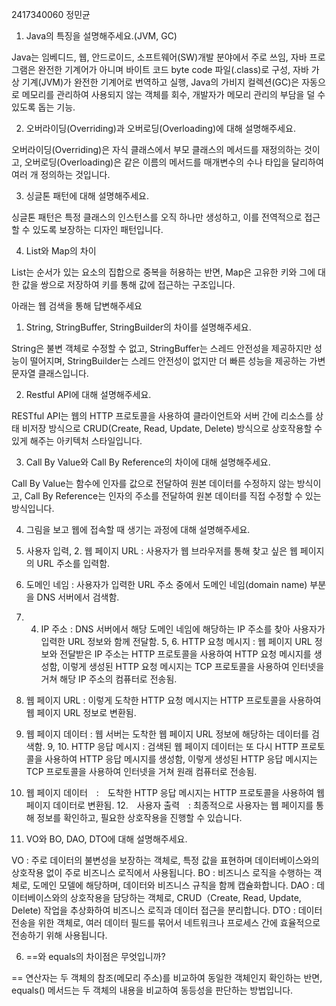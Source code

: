 2417340060 정민균


1. Java의 특징을 설명해주세요.(JVM, GC)

Java는 임베디드, 웹, 안드로이드, 소프트웨어(SW)개발 분야에서 주로 쓰임, 자바 프로그램은 완전한 기계어가 아니며 바이트 코드 byte code 파일(.class)로 구성, 자바 가상 기계(JVM)가 완전한 기계어로 번역하고 실행, Java의 가비지 컬렉션(GC)은 자동으로 메모리를 관리하여 사용되지 않는 객체를 회수, 개발자가 메모리 관리의 부담을 덜 수 있도록 돕는 기능.

2. 오버라이딩(Overriding)과 오버로딩(Overloading)에 대해 설명해주세요.

오버라이딩(Overriding)은 자식 클래스에서 부모 클래스의 메서드를 재정의하는 것이고, 오버로딩(Overloading)은 같은 이름의 메서드를 매개변수의 수나 타입을 달리하여 여러 개 정의하는 것입니다.

3. 싱글톤 패턴에 대해 설명해주세요.

싱글톤 패턴은 특정 클래스의 인스턴스를 오직 하나만 생성하고, 이를 전역적으로 접근할 수 있도록 보장하는 디자인 패턴입니다.

4. List와 Map의 차이

List는 순서가 있는 요소의 집합으로 중복을 허용하는 반면, Map은 고유한 키와 그에 대한 값을 쌍으로 저장하여 키를 통해 값에 접근하는 구조입니다.


아래는 웹 검색을 통해 답변해주세요


1. String, StringBuffer, StringBuilder의 차이를 설명해주세요.

String은 불변 객체로 수정할 수 없고, StringBuffer는 스레드 안전성을 제공하지만 성능이 떨어지며, StringBuilder는 스레드 안전성이 없지만 더 빠른 성능을 제공하는 가변 문자열 클래스입니다.

2. Restful API에 대해 설명해주세요.

RESTful API는 웹의 HTTP 프로토콜을 사용하여 클라이언트와 서버 간에 리소스를 상태 비저장 방식으로 CRUD(Create, Read, Update, Delete) 방식으로 상호작용할 수 있게 해주는 아키텍처 스타일입니다.

3. Call By Value와 Call By Reference의 차이에 대해 설명해주세요.

Call By Value는 함수에 인자를 값으로 전달하여 원본 데이터를 수정하지 않는 방식이고, Call By Reference는 인자의 주소를 전달하여 원본 데이터를 직접 수정할 수 있는 방식입니다.

4. 그림을 보고 웹에 접속할 때 생기는 과정에 대해 설명해주세요.

1. 사용자 입력, 2. 웹 페이지 URL : 사용자가 웹 브라우저를 통해 찾고 싶은 웹 페이지의 URL 주소를 입력함.
3. 도메인 네임 : 사용자가 입력한 URL 주소 중에서 도메인 네임(domain name) 부분을 DNS 서버에서 검색함.
4. 4. IP 주소 : DNS 서버에서 해당 도메인 네임에 해당하는 IP 주소를 찾아 사용자가 입력한 URL 정보와 함께 전달함.
5, 6. HTTP 요청 메시지 : 웹 페이지 URL 정보와 전달받은 IP 주소는 HTTP 프로토콜을 사용하여 HTTP 요청 메시지를 생성함, 이렇게 생성된 HTTP 요청 메시지는 TCP 프로토콜을 사용하여 인터넷을 거쳐 해당 IP 주소의 컴퓨터로 전송됨.
7. 웹 페이지 URL : 이렇게 도착한 HTTP 요청 메시지는 HTTP 프로토콜을 사용하여 웹 페이지 URL 정보로 변환됨.
8. 웹 페이지 데이터 : 웹 서버는 도착한 웹 페이지 URL 정보에 해당하는 데이터를 검색함.
9, 10. HTTP 응답 메시지 : 검색된 웹 페이지 데이터는 또 다시 HTTP 프로토콜을 사용하여 HTTP 응답 메시지를 생성함, 이렇게 생성된 HTTP 응답 메시지는 TCP 프로토콜을 사용하여 인터넷을 거쳐 원래 컴퓨터로 전송됨.
11. 웹 페이지 데이터　:　도착한 HTTP 응답 메시지는 HTTP 프로토콜을 사용하여 웹 페이지 데이터로 변환됨.
12.　사용자 출력　: 최종적으로 사용자는 웹 페이지를 통해 정보를 확인하고, 필요한 상호작용을 진행할 수 있습니다.

5. VO와 BO, DAO, DTO에 대해 설명해주세요.

VO : 주로 데이터의 불변성을 보장하는 객체로, 특정 값을 표현하며 데이터베이스와의 상호작용 없이 주로 비즈니스 로직에서 사용됩니다.
BO : 비즈니스 로직을 수행하는 객체로, 도메인 모델에 해당하며, 데이터와 비즈니스 규칙을 함께 캡슐화합니다.
DAO : 데이터베이스와의 상호작용을 담당하는 객체로, CRUD（Create, Read, Update, Delete) 작업을 추상화하여 비즈니스 로직과 데이터 접근을 분리합니다.
DTO : 데이터 전송을 위한 객체로, 여러 데이터 필드를 묶어서 네트워크나 프로세스 간에 효율적으로 전송하기 위해 사용됩니다.

6. ==와 equals의 차이점은 무엇입니까?

== 연산자는 두 객체의 참조(메모리 주소)를 비교하여 동일한 객체인지 확인하는 반면, equals() 메서드는 두 객체의 내용을 비교하여 동등성을 판단하는 방법입니다.
